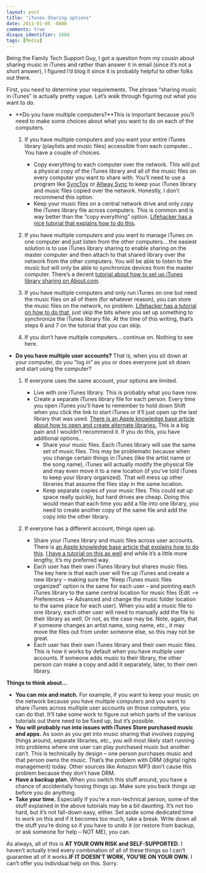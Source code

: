 ```yaml
---
layout: post
title: "iTunes Sharing options"
date: 2011-01-06 -0800
comments: true
disqus_identifier: 1688
tags: [Media]
---
```

Being the Family Tech Support Guy, I got a question from my cousin about
sharing music in iTunes and rather than answer it in email (since it’s
not a short answer), I figured I’d blog it since it is probably helpful
to other folks out there.

First, you need to determine your requirements. The phrase “sharing
music in iTunes” is actually pretty vague. Let’s walk through figuring
out what you want to do.

-   **Do you have multiple computers?**This is important because you’ll
    need to make some choices about what you want to do on each of the
    computers.
    1.  If you have multiple computers and you want your entire iTunes
        library (playlists and music files) accessible from each
        computer… You have a couple of choices.
        -   Copy everything to each computer over the network. This will
            put a physical copy of the iTunes library and all of the
            music files on every computer you want to share with. You’ll
            need to use a program like
            [SyncToy](http://www.microsoft.com/downloads/en/details.aspx?familyid=C26EFA36-98E0-4EE9-A7C5-98D0592D8C52&displaylang=en)
            or [Allway Sync](http://allwaysync.com/) to keep your iTunes
            library and music files copied over the network. Honestly, I
            don’t recommend this option.
        -   Keep your music files on a central network drive and only
            copy the iTunes library file across computers. This is
            common and is way better than the “copy everything” option.
            [Lifehacker has a nice tutorial that explains how to do
            this](http://lifehacker.com/230605/hack-attack-share-your-itunes-music-library-over-your-home-network).

    2.  If you have multiple computers and you want to manage iTunes on
        one computer and just listen from the other computers… the
        easiest solution is to use iTunes library sharing to enable
        sharing on the master computer and then attach to that shared
        library over the network from the other computers. You will be
        able to listen to the music but will only be able to synchronize
        devices from the master computer. There’s a decent [tutorial
        about how to set up iTunes library sharing on
        About.com](http://ipod.about.com/od/itunesbasics/ss/itunes_sharing.htm).
    3.  If you have multiple computers and only run iTunes on one but
        need the music files on all of them (for whatever reason), you
        can store the music files on the network, no problem.
        [Lifehacker has a tutorial on how to do
        that](http://lifehacker.com/230605/hack-attack-share-your-itunes-music-library-over-your-home-network),
        just skip the bits where you set up something to synchronize the
        iTunes library file. At the time of this writing, that’s steps 6
        and 7 on the tutorial that you can skip.
    4.  If you don’t have multiple computers… continue on. Nothing to
        see here.

-   **Do you have multiple user accounts?** That is, when you sit down
    at your computer, do you “log in” as you or does everyone just sit
    down and start using the computer?
    1.  If everyone uses the same account, your options are limited.
        -   Live with one iTunes library. This is probably what you have
            now.
        -   Create a separate iTunes library file for each person. Every
            time you open iTunes you’ll have to remember to hold down
            Shift when you click the link to start iTunes or it’ll just
            open up the last library that was used. [There is an Apple
            knowledge base article about how to open and create
            alternate libraries.](http://support.apple.com/kb/HT1589)
            This is a big pain and I wouldn’t recommend it. If you do
            this, you have additional options…
            -   Share your music files. Each iTunes library will use the
                same set of music files. This may be problematic because
                when you change certain things in iTunes (like the
                artist name or the song name), iTunes will actually
                modify the physical file and may even move it to a new
                location (if you’ve told iTunes to keep your library
                organized). That will mess up other libraries that
                assume the files stay in the same location.
            -   Keep separate copies of your music files. This could eat
                up space really quickly, but hard drives are cheap.
                Doing this would mean that each time you add a file into
                one library, you need to create another copy of the same
                file and add the copy into the other library.

    2.  If everyone has a different account, things open up.
        -   Share your iTunes library and music files across user
            accounts. There is [an Apple knowledge base article that
            explains how to do
            this](http://support.apple.com/kb/ht1203). [I have a
            tutorial on this as
            well](/archive/2005/04/10/multi-user-itunes.aspx) and while
            it’s a little more lengthy, it’s my preferred way.
        -   Each user has their own iTunes library but shares music
            files. The key here is that each user will fire up iTunes
            and create a new library – making sure the “Keep iTunes
            music files organized” option is the same for each user –
            and pointing each iTunes library to the same central
            location for music files (Edit –\> Preferences –\> Advanced
            and change the music folder location to the same place for
            each user). When you add a music file to one library, each
            other user will need to manually add the file to their
            library as well. Or not, as the case may be. Note, again,
            that if someone changes an artist name, song name, etc., it
            may move the files out from under someone else, so this may
            not be great.
        -   Each user has their own iTunes library and their own music
            files. This is how it works by default when you have
            multiple user accounts. If someone adds music to their
            library, the other person can make a copy and add it
            separately, later, to their own library.

**Things to think about…**

-   **You can mix and match.** For example, if you want to keep your
    music on the network because you have multiple computers and you
    want to share iTunes across multiple user accounts on those
    computers, you can do that. It’ll take some work to figure out which
    parts of the various tutorials out there need to be fixed up, but
    it’s possible.
-   **You will probably run into issues with iTunes Store purchased
    music and apps.** As soon as you get into music sharing that
    involves copying things around, separate libraries, etc., you will
    most likely start running into problems where one user can play
    purchased music but another can’t. This is technically by design –
    one person purchases music and that person owns the music. That’s
    the problem with DRM (digital rights management) today. Other
    sources like Amazon MP3 don’t cause this problem because they don’t
    have DRM.
-   **Have a backup plan.** When you switch this stuff around, you have
    a chance of accidentally hosing things up. Make sure you back things
    up before you do anything.
-   **Take your time.** Especially if you’re a non-technical person,
    some of the stuff explained in the above tutorials may be a bit
    daunting. It’s not too hard, but it’s not fall-down easy, either.
    Set aside some dedicated time to work on this and if it becomes too
    much, take a break. Write down all the stuff you’re doing so if you
    have to undo it (or restore from backup, or ask someone for help –
    NOT ME), you can.

As always, all of this is **AT YOUR OWN RISK and SELF-SUPPORTED**. I
haven’t actually tried every combination of all of these things so I
can’t guarantee all of it works.**IF IT DOESN’T WORK, YOU’RE ON YOUR
OWN**. I can’t offer you individual help on this. Sorry.

